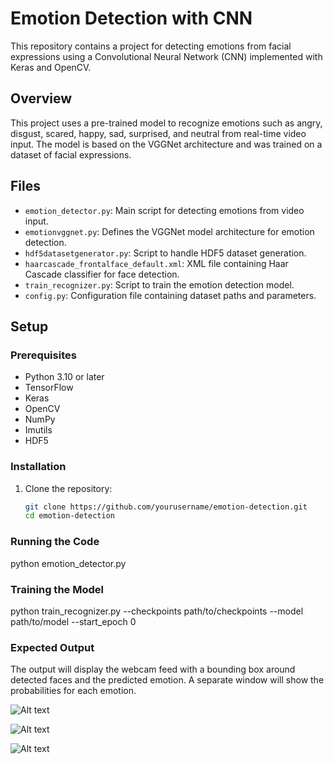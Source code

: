 # Emotion Detection with CNN

This repository contains a project for detecting emotions from facial expressions using a Convolutional Neural Network (CNN) implemented with Keras and OpenCV.

## Overview

This project uses a pre-trained model to recognize emotions such as angry, disgust, scared, happy, sad, surprised, and neutral from real-time video input. The model is based on the VGGNet architecture and was trained on a dataset of facial expressions.

## Files

- `emotion_detector.py`: Main script for detecting emotions from video input.
- `emotionvggnet.py`: Defines the VGGNet model architecture for emotion detection.
- `hdf5datasetgenerator.py`: Script to handle HDF5 dataset generation.
- `haarcascade_frontalface_default.xml`: XML file containing Haar Cascade classifier for face detection.
- `train_recognizer.py`: Script to train the emotion detection model.
- `config.py`: Configuration file containing dataset paths and parameters.

## Setup

### Prerequisites

- Python 3.10 or later
- TensorFlow
- Keras
- OpenCV
- NumPy
- Imutils
- HDF5

### Installation

1. Clone the repository:
   ```bash
   git clone https://github.com/yourusername/emotion-detection.git
   cd emotion-detection

### Running the Code

python emotion_detector.py

### Training the Model

python train_recognizer.py --checkpoints path/to/checkpoints --model path/to/model --start_epoch 0

### Expected Output

The output will display the webcam feed with a bounding box around detected faces and the predicted emotion. A separate window will show the probabilities for each emotion.

![Alt text](op3.png)

![Alt text](op2.png)

![Alt text](op1.png)


   
